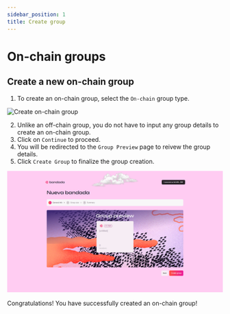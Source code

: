 ```yaml
---
sidebar_position: 1
title: Create group
---
```


# On-chain groups

## Create a new on-chain group

1. To create an on-chain group, select the `On-chain` group type.

![Create on-chain group](../../../../static/img/tutorial/onchain.png)

2. Unlike an off-chain group, you do not have to input any group details to create an on-chain group.
3. Click on `Continue` to proceed.
4. You will be redirected to the `Group Preview` page to reivew the group details.
5. Click `Create Group` to finalize the group creation.

![Create on-chain group preview](../../../../static/img/tutorial/onchain-preview.png)

Congratulations! You have successfully created an on-chain group!
